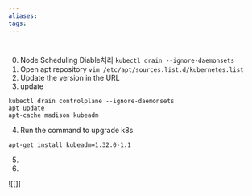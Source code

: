 ```yaml
---
aliases: 
tags:
---
```

# 
0. Node Scheduling Diable처리
   `kubectl drain --ignore-daemonsets `
1. Open apt repository
   `vim /etc/apt/sources.list.d/kubernetes.list`
2. Update the version in the URL 
3. update
  ```
  kubectl drain controlplane --ignore-daemonsets
  apt update
  apt-cache madison kubeadm
  ```
4. Run the command to upgrade k8s
  ```
  apt-get install kubeadm=1.32.0-1.1
  ```
5. 
6. 



![[]]

